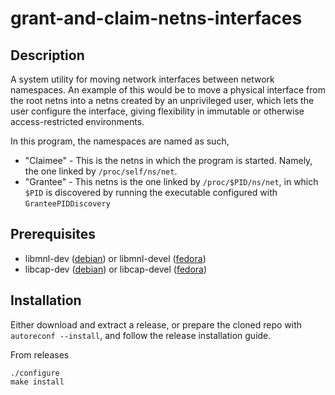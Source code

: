# grant-and-claim-netns-interfaces

## Description

A system utility for moving network interfaces between network namespaces.  An
example of this would be to move a physical interface from the root netns into
a netns created by an unprivileged user, which lets the user configure the
interface, giving flexibility in immutable or otherwise access-restricted
environments.

In this program, the namespaces are named as such,
* "Claimee" - This is the netns in which the program is started. Namely, the
	one linked by `/proc/self/ns/net`.
* "Grantee" - This netns is the one linked by `/proc/$PID/ns/net`, in which
	`$PID` is discovered by running the executable configured with
	`GranteePIDDiscovery`


## Prerequisites

* libmnl-dev ([debian](https://packages.debian.org/search?keywords=libmnl-dev))
	or libmnl-devel
	([fedora](https://packages.fedoraproject.org/pkgs/libmnl/libmnl-devel/))
* libcap-dev ([debian](https://packages.debian.org/search?keywords=libcap-dev))
	or libcap-devel
	([fedora](https://packages.fedoraproject.org/pkgs/libcap/libcap-devel/))

## Installation

Either download and extract a release, or prepare the cloned repo with
`autoreconf --install`, and follow the release installation guide.

From releases
```
./configure
make install
```

